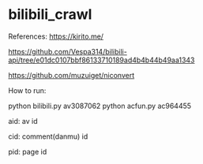 # bilibili_crawl

References:
https://kirito.me/

https://github.com/Vespa314/bilibili-api/tree/e01dc0107bbf86133710189ad4b4b44b49aa1343


https://github.com/muzuiget/niconvert

How to run:

python bilibili.py av3087062
python acfun.py ac964455

aid: av id

cid: comment(danmu) id 

pid: page id 
